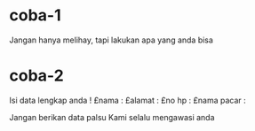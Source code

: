 # coba-1
Jangan hanya melihay, tapi lakukan apa yang anda bisa
# coba-2
Isi data lengkap anda !
£nama :
£alamat :
£no hp :
£nama pacar :

Jangan berikan data palsu
Kami selalu mengawasi anda
